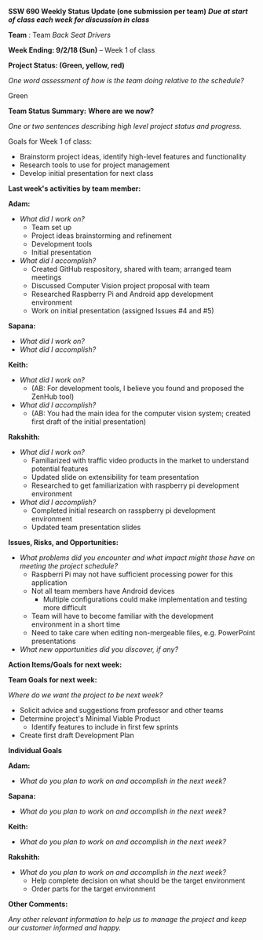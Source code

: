**SSW 690 Weekly Status Update (one submission per team)**
**_Due at start of class each week for discussion in class_**

**Team** : Team _Back Seat Drivers_

**Week Ending: 9/2/18 (Sun)** – Week 1 of class

**Project Status: (Green, yellow, red)**

_One word assessment of how is the team doing relative to the schedule?_

Green

**Team Status Summary:**  **Where are we now?**

_One or two sentences describing high level project status and progress._

Goals for Week 1 of class:
* Brainstorm project ideas, identify high-level features and functionality
* Research tools to use for project management
* Develop initial presentation for next class

**Last week&#39;s activities by team member:**

**Adam:**

* _What did I work on?_
  * Team set up
  * Project ideas brainstorming and refinement
  * Development tools
  * Initial presentation
* _What did I accomplish?_
  * Created GitHub respository, shared with team; arranged team meetings
  * Discussed Computer Vision project proposal with team
  * Researched Raspberry Pi and Android app development environment
  * Work on initial presentation (assigned Issues #4 and #5)

**Sapana:**

* _What did I work on?_
* _What did I accomplish?_

**Keith:**

* _What did I work on?_
  * (AB: For development tools, I believe you found and proposed the ZenHub tool)
* _What did I accomplish?_
  * (AB: You had the main idea for the computer vision system; created first draft of the initial presentation)

**Rakshith:**

* _What did I work on?_
  * Familiarized with traffic video products in the market to understand potential features
  * Updated slide on extensibility for team presentation
  * Researched to get familiarization with raspberry pi development environment
* _What did I accomplish?_
  * Completed initial research on rasspberry pi development environment
  * Updated team presentation slides

**Issues, Risks, and Opportunities:**

* _What problems did you encounter and what impact might those have on meeting the project schedule?_
  * Raspberri Pi may not have sufficient processing power for this application
  * Not all team members have Android devices
    * Multiple configurations could make implementation and testing more difficult
  * Team will have to become familiar with the development environment in a short time
  * Need to take care when editing non-mergeable files, e.g. PowerPoint presentations
* _What new opportunities did you discover, if any?_

**Action Items/Goals for next week:**

**Team Goals for next week:**

_Where do we want the project to be next week?_
* Solicit advice and suggestions from professor and other teams
* Determine project's Minimal Viable Product
  * Identify features to include in first few sprints
* Create first draft Development Plan

**Individual Goals**

**Adam:**

- _What do you plan to work on and accomplish in the next week?_

**Sapana:**

- _What do you plan to work on and accomplish in the next week?_

**Keith:**

- _What do you plan to work on and accomplish in the next week?_

**Rakshith:**

- _What do you plan to work on and accomplish in the next week?_
  * Help complete decision on what should be the target environment
  * Order parts for the target environment

**Other Comments:**

_Any other relevant information to help us to manage the project and keep our customer informed and happy._
